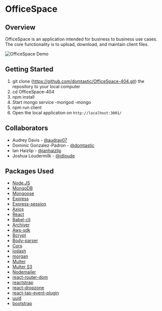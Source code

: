 # OfficeSpace

## Overview
OfficeSpace is an application intended for business to business use cases. The core functionality is to
upload, download, and maintain client files.

![OfficeSpace Demo](./demo/mac-laptop-png-13.gif "OfficeSpace Demo")

## Getting Started
1. git clone (https://github.com/domtastic/OfficeSpace-404.git) the repository to your local computer
2. cd OfficeSpace-404
3. npm install
4. Start mongo service
	-mongod
	-mongo
5. npm run client 
6. Open the local application on `http://localhost:3001/`

## Collaborators
* Audrey Davis - [@audrav07](https://github.com/audrav07)
* Dominic Gonzalez-Padron - [@domtastic](https://github.com/domtastic)
* Ian Haizlip - [@ianhaizlip](https://github.com/ianhaizlip)
* Joshua Loudermilk - [@jdloude](https://github.com/jdloude)

## Packages Used
* [Node.JS](https://www.npmjs.com/)
* [MongoDB](https://www.npmjs.com/package/mongodb)
* [Mongoose](https://www.npmjs.com/package/mongoose)
* [Express](https://www.npmjs.com/package/express)
* [Express-session](https://www.npmjs.com/package/express-session)
* [Axios](https://www.npmjs.com/package/axios)
* [React](https://www.npmjs.com/package/react)
* [Babel-cli](https://www.npmjs.com/package/babel-cli)
* [Archiver](https://www.npmjs.com/package/archiver)
* [Aws-sdk](https://www.npmjs.com/package/aws-sdk)
* [Bcrypt](https://www.npmjs.com/package/bcrypt)
* [Body-parser](https://www.npmjs.com/package/body-parser)
* [Cors](https://www.npmjs.com/search?q=cors)
* [lodash](https://www.npmjs.com/package/lodash)
* [morgan](https://www.npmjs.com/package/morgan)
* [Multer](https://www.npmjs.com/package/multer)
* [Multer S3](https://www.npmjs.com/package/multer-s3)
* [Nodemailer](https://www.npmjs.com/package/nodemailer)
* [react-router-dom](https://www.npmjs.com/package/react-router-dom)
* [reactstrap](https://www.npmjs.com/package/reactstrap)
* [react-dropzone](https://www.npmjs.com/package/react-dropzone)
* [react-tap-event-plugin](https://www.npmjs.com/package/react-tap-event-plugin)
* [uuid](https://www.npmjs.com/package/uuid)
* [bootstrap](https://www.npmjs.com/package/bootstrap)


